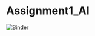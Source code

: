 # Assignment1_AI

[![Binder](https://mybinder.org/badge_logo.svg)](https://mybinder.org/v2/gh/NaniDaChaman/Assignment1_AI.git/main?labpath=Prog1.ipynb)
